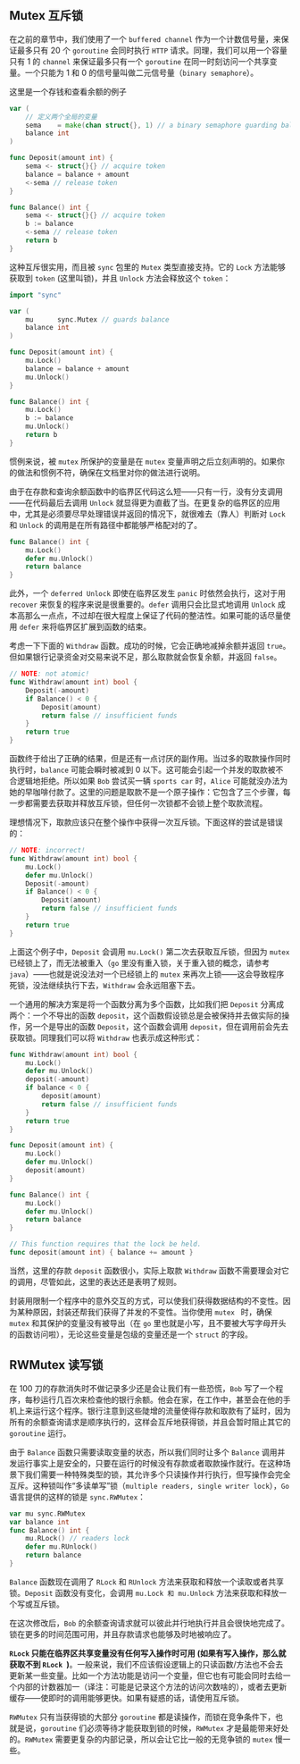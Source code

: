 ```toc

```


## Mutex 互斥锁

在之前的章节中，我们使用了一个 `buffered channel` 作为一个计数信号量，来保证最多只有 20 个 `goroutine` 会同时执行 `HTTP` 请求。同理，我们可以用一个容量只有 1 的 `channel` 来保证最多只有一个 `goroutine` 在同一时刻访问一个共享变量。一个只能为 1 和 0 的信号量叫做二元信号量（`binary semaphore`）。

这里是一个存钱和查看余额的例子

```go
var (
	// 定义两个全局的变量
    sema    = make(chan struct{}, 1) // a binary semaphore guarding balance
    balance int
)

func Deposit(amount int) {
    sema <- struct{}{} // acquire token
    balance = balance + amount
    <-sema // release token
}

func Balance() int {
    sema <- struct{}{} // acquire token
    b := balance
    <-sema // release token
    return b
}
```

这种互斥很实用，而且被 `sync` 包里的 `Mutex` 类型直接支持。它的 `Lock` 方法能够获取到 `token` (这里叫锁)，并且 `Unlock` 方法会释放这个 `token`：

```go
import "sync"

var (
    mu      sync.Mutex // guards balance
    balance int
)

func Deposit(amount int) {
    mu.Lock()
    balance = balance + amount
    mu.Unlock()
}

func Balance() int {
    mu.Lock()
    b := balance
    mu.Unlock()
    return b
}
```

惯例来说，被 `mutex` 所保护的变量是在 `mutex` 变量声明之后立刻声明的。如果你的做法和惯例不符，确保在文档里对你的做法进行说明。

由于在存款和查询余额函数中的临界区代码这么短——只有一行，没有分支调用——在代码最后去调用 `Unlock` 就显得更为直截了当。在更复杂的临界区的应用中，尤其是必须要尽早处理错误并返回的情况下，就很难去（靠人）判断对 `Lock` 和 `Unlock` 的调用是在所有路径中都能够严格配对的了。

```go
func Balance() int {
    mu.Lock()
    defer mu.Unlock()
    return balance
}
```

此外，一个 `deferred Unlock` 即使在临界区发生 `panic` 时依然会执行，这对于用 `recover` 来恢复的程序来说是很重要的。`defer` 调用只会比显式地调用 `Unlock` 成本高那么一点点，不过却在很大程度上保证了代码的整洁性。如果可能的话尽量使用 `defer` 来将临界区扩展到函数的结束。

考虑一下下面的 `Withdraw` 函数。成功的时候，它会正确地减掉余额并返回 `true`。但如果银行记录资金对交易来说不足，那么取款就会恢复余额，并返回 `false`。

```go
// NOTE: not atomic!
func Withdraw(amount int) bool {
    Deposit(-amount)
    if Balance() < 0 {
        Deposit(amount)
        return false // insufficient funds
    }
    return true
}
```

函数终于给出了正确的结果，但是还有一点讨厌的副作用。当过多的取款操作同时执行时，`balance` 可能会瞬时被减到 0 以下。这可能会引起一个并发的取款被不合逻辑地拒绝。所以如果 `Bob` 尝试买一辆 `sports car` 时，`Alice` 可能就没办法为她的早咖啡付款了。这里的问题是取款不是一个原子操作：它包含了三个步骤，每一步都需要去获取并释放互斥锁，但任何一次锁都不会锁上整个取款流程。

理想情况下，取款应该只在整个操作中获得一次互斥锁。下面这样的尝试是错误的：

```go
// NOTE: incorrect!
func Withdraw(amount int) bool {
    mu.Lock()
    defer mu.Unlock()
    Deposit(-amount)
    if Balance() < 0 {
        Deposit(amount)
        return false // insufficient funds
    }
    return true
}
```

上面这个例子中，`Deposit` 会调用 `mu.Lock()` 第二次去获取互斥锁，但因为 `mutex` 已经锁上了，而无法被重入（`go` 里没有重入锁，关于重入锁的概念，请参考 `java`）——也就是说没法对一个已经锁上的 `mutex` 来再次上锁——这会导致程序死锁，没法继续执行下去，`Withdraw` 会永远阻塞下去。

一个通用的解决方案是将一个函数分离为多个函数，比如我们把 `Deposit` 分离成两个：一个不导出的函数 `deposit`，这个函数假设锁总是会被保持并去做实际的操作，另一个是导出的函数 `Deposit`，这个函数会调用 `deposit`，但在调用前会先去获取锁。同理我们可以将 `Withdraw` 也表示成这种形式：

```go
func Withdraw(amount int) bool {
    mu.Lock()
    defer mu.Unlock()
    deposit(-amount)
    if balance < 0 {
        deposit(amount)
        return false // insufficient funds
    }
    return true
}

func Deposit(amount int) {
    mu.Lock()
    defer mu.Unlock()
    deposit(amount)
}

func Balance() int {
    mu.Lock()
    defer mu.Unlock()
    return balance
}

// This function requires that the lock be held.
func deposit(amount int) { balance += amount }
```

当然，这里的存款 `deposit` 函数很小，实际上取款 `Withdraw` 函数不需要理会对它的调用，尽管如此，这里的表达还是表明了规则。

封装用限制一个程序中的意外交互的方式，可以使我们获得数据结构的不变性。因为某种原因，封装还帮我们获得了并发的不变性。当你使用 `mutex ` 时，确保 `mutex` 和其保护的变量没有被导出（在 `go` 里也就是小写，且不要被大写字母开头的函数访问啦），无论这些变量是包级的变量还是一个 `struct` 的字段。

## RWMutex 读写锁

在 100 刀的存款消失时不做记录多少还是会让我们有一些恐慌，`Bob` 写了一个程序，每秒运行几百次来检查他的银行余额。他会在家，在工作中，甚至会在他的手机上来运行这个程序。银行注意到这些陡增的流量使得存款和取款有了延时，因为所有的余额查询请求是顺序执行的，这样会互斥地获得锁，并且会暂时阻止其它的 `goroutine` 运行。

由于 `Balance` 函数只需要读取变量的状态，所以我们同时让多个 `Balance` 调用并发运行事实上是安全的，只要在运行的时候没有存款或者取款操作就行。在这种场景下我们需要一种特殊类型的锁，其允许多个只读操作并行执行，但写操作会完全互斥。这种锁叫作“多读单写”锁（`multiple readers, single writer lock`），`Go` 语言提供的这样的锁是 `sync.RWMutex`：

```go
var mu sync.RWMutex
var balance int
func Balance() int {
    mu.RLock() // readers lock
    defer mu.RUnlock()
    return balance
}
```

`Balance` 函数现在调用了 `RLock` 和 `RUnlock` 方法来获取和释放一个读取或者共享锁。`Deposit` 函数没有变化，会调用 `mu.Lock 和 mu.Unlock` 方法来获取和释放一个写或互斥锁。

在这次修改后，`Bob` 的余额查询请求就可以彼此并行地执行并且会很快地完成了。锁在更多的时间范围可用，并且存款请求也能够及时地被响应了。

**`RLock` 只能在临界区共享变量没有任何写入操作时可用 (如果有写入操作，那么就获取不到 `RLock `)**。一般来说，我们不应该假设逻辑上的只读函数/方法也不会去更新某一些变量。比如一个方法功能是访问一个变量，但它也有可能会同时去给一个内部的计数器加一（译注：可能是记录这个方法的访问次数啥的），或者去更新缓存——使即时的调用能够更快。如果有疑惑的话，请使用互斥锁。

`RWMutex` 只有当获得锁的大部分 `goroutine` 都是读操作，而锁在竞争条件下，也就是说，`goroutine` 们必须等待才能获取到锁的时候，`RWMutex` 才是最能带来好处的。`RWMutex` 需要更复杂的内部记录，所以会让它比一般的无竞争锁的 `mutex` 慢一些。